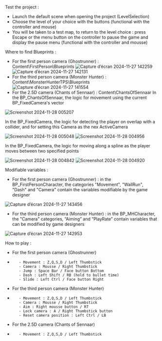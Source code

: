 Test the project :
- Launch the default scene when opening the project (LevelSelection)
- Choose the level of your choice with the buttons (functional with the controller and mouse)
- You will be taken to a test map, to return to the level choice : press Escape or the menu button on the controller to pause the game and display the pause menu (functional with the controller and mousse)


Where to find Blueprints :
- For the first person camera (Ghostrunner) : Content\FirstPerson\Blueprints
![Capture d’écran 2024-11-27 142259](https://github.com/user-attachments/assets/cbd74491-13c1-41ab-b581-3fab777db4be)
![Capture d’écran 2024-11-27 142131](https://github.com/user-attachments/assets/8ee09b9c-b57b-4741-b170-630d51fafc62)
- For the third person camera (Monster Hunter) : Content\MonsterHunterTPS\Blueprints
![Capture d’écran 2024-11-27 141554](https://github.com/user-attachments/assets/1ca1cba7-0fd0-4dfc-87ed-206efd188525)
- For the 2.5D camera (Chants of Sennaar) : Content\ChantsOfSennaar
In the BP_ChantsOfSennaar, the logic for movement using the current BP_FixedCamera's vector

![Screenshot 2024-11-28 005207](https://github.com/user-attachments/assets/2e5bd928-6c23-466c-8d30-1b369a1afe1b)

In the BP_FixedCamera, the logic for detecting the player on overlap with a collider, and for setting this Camera as the nex ActiveCamera

![Screenshot 2024-11-28 005048](https://github.com/user-attachments/assets/7077dec9-5246-4c90-abc9-959b3a777cf1)
![Screenshot 2024-11-28 004956](https://github.com/user-attachments/assets/c23b10cc-71f8-4985-8dc8-4060a55f1386)

In the BP_FixedCamera, the logic for moving along a spline as the player moves between two specified points

![Screenshot 2024-11-28 004842](https://github.com/user-attachments/assets/57ecb972-c321-4fac-a22f-c976da2e57a6)
![Screenshot 2024-11-28 004920](https://github.com/user-attachments/assets/fa61e0ae-663e-4a74-83c4-f40aad9e6149)
 
 
Modifiable variables :
- For the first person camera (Ghostrunner) : in the BP_FirstPersonCharacter, the categories "Movement", "WallRun", "Dash" and "Camera" contain the variables modifiable by the game designer

![Capture d’écran 2024-11-27 143456](https://github.com/user-attachments/assets/f0419cbd-10e3-4423-a1e2-c2506d9f1cb2)
- For the third person camera (Monster Hunter) : in the BP_MHCharacter, the "Camera" categories, “Aiming” and “PlayRate” contain variables that can be modified by game designers

![Capture d’écran 2024-11-27 142953](https://github.com/user-attachments/assets/50d05ff4-6254-4132-8e2d-11694f730733)

How to play :
- For the first person camera (Ghostrunner)
-        - Movement : Z,Q,S,D / Left Thumbstick
         - Camera : Mousse / Right Thumbstick
         - Jump : Space Bar / Face button Bottom
         - Dash : Left Shift / RB (hold to bullet time)
         - Slide : Left Ctrl / Face button Right
- For the third person camera (Monster Hunter)
-        - Movement : Z,Q,S,D / Left Thumbstick
         - Camera : Mousse / Right Thumbstick
         - Aim : Right mousse button / RT
         - Lock camera : A / Right Thumbstick button
         - Reset camera position : Left Ctrl / LB
- For the 2.5D camera (Chants of Sennaar)
-        - Movement : Z,Q,S,D / Left Thumbstick

